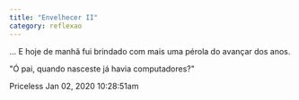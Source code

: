 ```yaml
---
title: "Envelhecer II"
category: reflexao
---
```


... E hoje de manhã fui brindado com mais uma pérola do avançar dos anos.

"Ó pai, quando nasceste já havia computadores?"

Priceless
Jan 02, 2020 10:28:51am